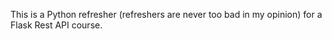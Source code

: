 This is a Python refresher (refreshers are never too bad in my opinion) for a Flask Rest API course.
